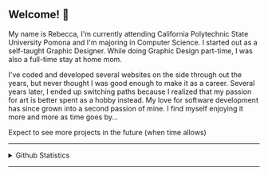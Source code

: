 ## Welcome! 👋
My name is Rebecca, I'm currently attending California Polytechnic State University Pomona and I'm majoring in Computer Science. I started out as a self-taught Graphic Designer. While doing Graphic Design part-time, I was also a full-time stay at home mom. 

I've coded and developed several websites on the side through out the years, but never thought I was good enough to make it as a career. Several years later, I ended up switching paths because I realized that my passion for art is better spent as a hobby instead. My love for software development has since grown into a second passion of mine. I find myself enjoying it more and more as time goes by...

Expect to see more projects in the future (when time allows)

<hr>
  <details>
    <summary>Github Statistics</summary>
      <a href="https://github.com/anuraghazra/github-readme-stats">
        <img height=150 align="center" src="https://github-readme-stats.vercel.app/api?username=rebeccals" />
      </a>
      <a href="https://github.com/anuraghazra/convoychat">
        <img height=150 align="center" src="https://github-readme-stats.vercel.app/api/top-langs?username=rebeccals&layout=compact&langs_count=8&card_width=320" />
      </a>
  </details>
<hr>

<!--
**Rebeccals/Rebeccals** is a ✨ _special_ ✨ repository because its `README.md` (this file) appears on your GitHub profile.

Here are some ideas to get you started:

- 🔭 I’m currently working on ...
- 🌱 I’m currently learning ...
- 👯 I’m looking to collaborate on ...
- 🤔 I’m looking for help with ...
- 💬 Ask me about ...
- 📫 How to reach me: ...
- 😄 Pronouns: ...
- ⚡ Fun fact: ...
-->
